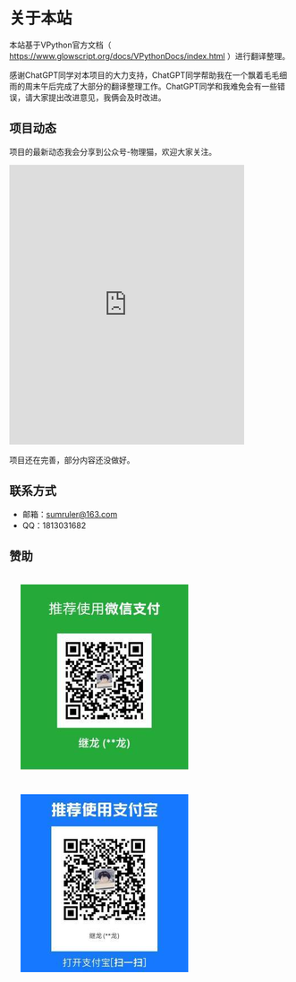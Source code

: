 # 关于本站
本站基于VPython官方文档（ https://www.glowscript.org/docs/VPythonDocs/index.html ）进行翻译整理。

感谢ChatGPT同学对本项目的大力支持，ChatGPT同学帮助我在一个飘着毛毛细雨的周末午后完成了大部分的翻译整理工作。ChatGPT同学和我难免会有一些错误，请大家提出改进意见，我俩会及时改进。

## 项目动态
项目的最新动态我会分享到公众号-物理猫，欢迎大家关注。
<iframe src="https://www.phycat.cn/Wechat.html" frameborder="0" scrolling="0" width="420px" height="500px"></iframe>

项目还在完善，部分内容还没做好。

## 联系方式

- 邮箱：sumruler@163.com
- QQ：1813031682

## 赞助
![Alt text](image.png)
![Alt text](image-1.png)


<style>

    img {
display: inline;
margin: 20px;
    }

    </style>
